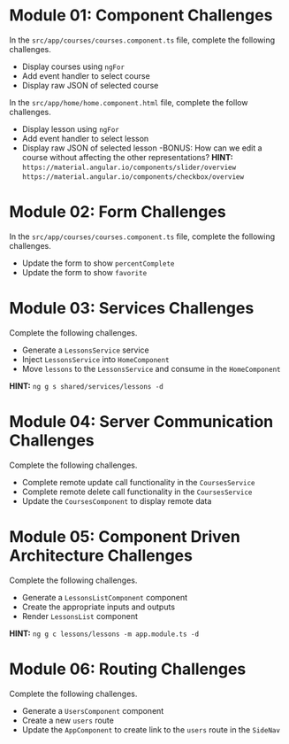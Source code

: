 
# Module 01: Component Challenges
In the `src/app/courses/courses.component.ts` file, complete the following challenges.
- Display courses using `ngFor`
- Add event handler to select course
- Display raw JSON of selected course

In the `src/app/home/home.component.html` file, complete the follow challenges.
- Display lesson using `ngFor`
- Add event handler to select lesson
- Display raw JSON of selected lesson
-BONUS: How can we edit a course without affecting the other representations?
**HINT:** `https://material.angular.io/components/slider/overview`
`https://material.angular.io/components/checkbox/overview`


# Module 02: Form Challenges
In the `src/app/courses/courses.component.ts` file, complete the following challenges.
- Update the form to show `percentComplete`
- Update the form to show `favorite`

# Module 03: Services Challenges
Complete the following challenges.
- Generate a `LessonsService` service
- Inject `LessonsService` into `HomeComponent`
- Move `lessons` to the `LessonsService` and consume in the `HomeComponent`

**HINT:** `ng g s shared/services/lessons -d`

# Module 04: Server Communication Challenges
Complete the following challenges.
- Complete remote update call functionality in the `CoursesService`
- Complete remote delete call functionality in the `CoursesService`
- Update the `CoursesComponent` to display remote data

# Module 05: Component Driven Architecture Challenges
Complete the following challenges.
- Generate a `LessonsListComponent` component 
- Create the appropriate inputs and outputs
- Render `LessonsList` component

**HINT:** `ng g c lessons/lessons -m app.module.ts -d`

# Module 06: Routing Challenges
Complete the following challenges.
- Generate a `UsersComponent` component
- Create a new `users` route
- Update the `AppComponent` to create link to the `users` route in the `SideNav`
